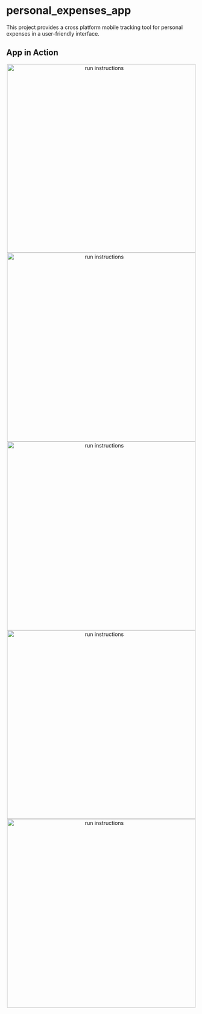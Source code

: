 # personal_expenses_app

This project provides a cross platform mobile tracking tool for personal expenses in a user-friendly interface.

## App in Action
<div align="center"><img src="/media/Home.jpg" alt="run instructions" width="500px"></div>
<div align="center"><img src="/media/Add.jpg" alt="run instructions" width="500px"></div>
<div align="center"><img src="/media/Portrait.jpg" alt="run instructions" width="500px"></div>
<div align="center"><img src="/media/Landscape.jpg" alt="run instructions" width="500px"></div>
<div align="center"><img src="/media/Landscape2.jpg" alt="run instructions" width="500px"></div>
